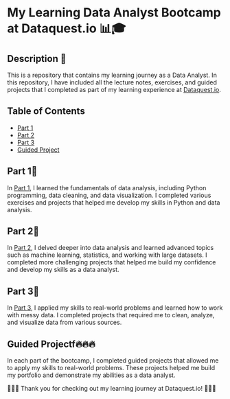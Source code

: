 # My Learning Data Analyst Bootcamp at Dataquest.io 📊🎓

## Description 📑
This is a repository that contains my learning journey as a Data Analyst. In this repository, I have included all the lecture notes, exercises, and guided projects that I completed as part of my learning experience at [Dataquest.io](https://www.dataquest.io/).

## Table of Contents
- [Part 1](#part-1)
- [Part 2](#part-2)
- [Part 3](https://github.com/HelmiMuharrom/Data-Analytics-Bootcamp-/tree/main/Part%203)
- [Guided Project](#guided-project)

## Part 1🚀
In [Part 1](https://github.com/your-username/part-1), I learned the fundamentals of data analysis, including Python programming, data cleaning, and data visualization. I completed various exercises and projects that helped me develop my skills in Python and data analysis.

## Part 2🚀
In [Part 2](https://github.com/your-username/part-2), I delved deeper into data analysis and learned advanced topics such as machine learning, statistics, and working with large datasets. I completed more challenging projects that helped me build my confidence and develop my skills as a data analyst.

## Part 3🚀
In [Part 3](https://github.com/HelmiMuharrom/Data-Analytics-Bootcamp-/tree/main/Part%203), I applied my skills to real-world problems and learned how to work with messy data. I completed projects that required me to clean, analyze, and visualize data from various sources.

## Guided Projectf🔥🔥🔥
In each part of the bootcamp, I completed guided projects that allowed me to apply my skills to real-world problems. These projects helped me build my portfolio and demonstrate my abilities as a data analyst.

🎉🎉🎉 Thank you for checking out my learning journey at Dataquest.io! 🎉🎉🎉
